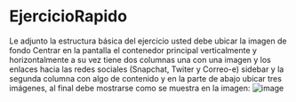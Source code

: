 # EjercicioRapido

Le adjunto la estructura básica del ejercicio usted debe ubicar la imagen de fondo Centrar en la pantalla el contenedor principal verticalmente y horizontalmente a su vez tiene dos columnas una con una imagen y los enlaces hacia las redes sociales (Snapchat, Twiter y Correo-e) sidebar y la segunda columna con algo de contenido y en la parte de abajo ubicar tres imágenes, al final debe mostrarse como se muestra en la imagen:
![image](https://user-images.githubusercontent.com/92564676/175472697-78d68f92-64ff-49bd-8ff3-05ca55276670.png)
